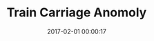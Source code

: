 ---
layout: post
title: Train Carriage Anomoly
description:
date: 2017-02-01 00:00:17
s3Path: /imgs/2017/02/train-carriage-anomoly.jpg
loQualPath: /2017/02/train-carriage-anomoly/train-carriage-anomoly-compressed.jpg
hiQualPath: /2017/02/train-carriage-anomoly/train-carriage-anomoly.jpg
---